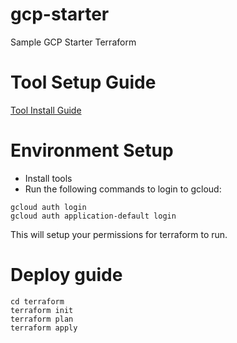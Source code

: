 # gcp-starter
Sample GCP Starter Terraform

# Tool Setup Guide

[Tool Install Guide](tools/ReadMe.md)

# Environment Setup
* Install tools
* Run the following commands to login to gcloud:
```
gcloud auth login
gcloud auth application-default login
```

This will setup your permissions for terraform to run.

# Deploy guide
```
cd terraform
terraform init
terraform plan
terraform apply
```